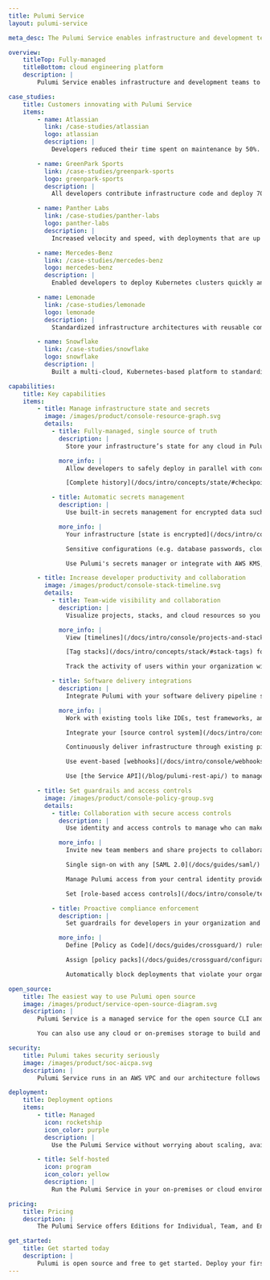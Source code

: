```yaml
---
title: Pulumi Service
layout: pulumi-service

meta_desc: The Pulumi Service enables infrastructure and development teams to focus on building, deploying, and managing modern cloud applications faster and reliably.

overview:
    titleTop: Fully-managed
    titleBottom: cloud engineering platform
    description: |
        Pulumi Service enables infrastructure and development teams to focus on building, deploying, and managing modern cloud applications faster and reliably. It is a managed service that handles infrastructure state and secrets, sets up SAML SSO, integrates with CI/CD pipelines, and enforces compliance rules.

case_studies:
    title: Customers innovating with Pulumi Service
    items:
        - name: Atlassian
          link: /case-studies/atlassian
          logo: atlassian
          description: |
            Developers reduced their time spent on maintenance by 50%.

        - name: GreenPark Sports
          link: /case-studies/greenpark-sports
          logo: greenpark-sports
          description: |
            All developers contribute infrastructure code and deploy 70% more changes.

        - name: Panther Labs
          link: /case-studies/panther-labs
          logo: panther-labs
          description: |
            Increased velocity and speed, with deployments that are up to 10x faster.

        - name: Mercedes-Benz
          link: /case-studies/mercedes-benz
          logo: mercedes-benz
          description: |
            Enabled developers to deploy Kubernetes clusters quickly and easily.

        - name: Lemonade
          link: /case-studies/lemonade
          logo: lemonade
          description: |
            Standardized infrastructure architectures with reusable components.

        - name: Snowflake
          link: /case-studies/snowflake
          logo: snowflake
          description: |
            Built a multi-cloud, Kubernetes-based platform to standardize all deployments

capabilities:
    title: Key capabilities
    items:
        - title: Manage infrastructure state and secrets
          image: /images/product/console-resource-graph.svg
          details:
            - title: Fully-managed, single source of truth
              description: |
                Store your infrastructure’s state for any cloud in Pulumi's secure backend, which has built-in scaling, availability, and fault tolerance.

              more_info: |
                Allow developers to safely deploy in parallel with concurrent state-locking.

                [Complete history](/docs/intro/concepts/state/#checkpoints) so you can audit changes or rollback to previous versions.

            - title: Automatic secrets management
              description: |
                Use built-in secrets management for encrypted data such as credentials or tokens. You can also bring your own secrets manager.

              more_info: |
                Your infrastructure [state is encrypted](/docs/intro/concepts/state/#state-encryption) in transit and at rest.

                Sensitive configurations (e.g. database passwords, cloud tokens) are [stored as secrets](/docs/intro/concepts/secrets/).

                Use Pulumi's secrets manager or integrate with AWS KMS, Azure Key Vault, Google KMS, and HashiCorp Vault.

        - title: Increase developer productivity and collaboration
          image: /images/product/console-stack-timeline.svg
          details:
            - title: Team-wide visibility and collaboration
              description: |
                Visualize projects, stacks, and cloud resources so you and developers in your organization know what’s running and where.

              more_info: |
                View [timelines](/docs/intro/console/projects-and-stacks/#stack-activity) that show diffs of changed resources and who made the changes.

                [Tag stacks](/docs/intro/concepts/stack/#stack-tags) for easier filtering and searching.

                Track the activity of users within your organization with [audit logs](/docs/intro/console/audit-logs/).

            - title: Software delivery integrations
              description: |
                Integrate Pulumi with your software delivery pipeline so that you can version, build, test, and deploy infrastructure code like software.

              more_info: |
                Work with existing tools like IDEs, test frameworks, and package managers.

                Integrate your [source control system](/docs/intro/console/ci-cd-integration-assistant/) so teams can trace changes back to commits and pull requests.

                Continuously deliver infrastructure through existing pipelines with [CI/CD integrations](/docs/guides/continuous-delivery/).

                Use event-based [webhooks](/docs/intro/console/webhooks/) to notify external services like Slack or continuous integration tools.

                Use [the Service API](/blog/pulumi-rest-api/) to manage stacks, updates, teams, and more.

        - title: Set guardrails and access controls
          image: /images/product/console-policy-group.svg
          details:
            - title: Collaboration with secure access controls
              description: |
                Use identity and access controls to manage who can make changes to your infrastructure.

              more_info: |
                Invite new team members and share projects to collaborate on infrastructure.

                Single sign-on with any [SAML 2.0](/docs/guides/saml/) identity provider like Azure Active Directory, G Suite, Okta, and OneLogin.

                Manage Pulumi access from your central identity provider via [SCIM 2.0 integration](/docs/guides/scim/).

                Set [role-based access controls](/docs/intro/console/teams/) that limit who can access infrastructure.

            - title: Proactive compliance enforcement
              description: |
                Set guardrails for developers in your organization and enforce configuration and deployment rules.

              more_info: |
                Define [Policy as Code](/docs/guides/crossguard/) rules for security, best practices, and more.

                Assign [policy packs](/docs/guides/crossguard/configuration/) that run on specific stacks (e.g., dev/test/staging rules).

                Automatically block deployments that violate your organization's policies.

open_source:
    title: The easiest way to use Pulumi open source
    image: /images/product/service-open-source-diagram.svg
    description: |
        Pulumi Service is a managed service for the open source CLI and SDK. It tracks your infrastructure’s state and coordinates updates with the CLI, which creates or updates resources to reach your infrastructure’s desired state.

        You can also use any cloud or on-premises storage to build and run your own backend.

security:
    title: Pulumi takes security seriously
    image: /images/product/soc-aicpa.svg
    description: |
        Pulumi Service runs in an AWS VPC and our architecture follows industry best practices. All network communication is encrypted using TLS and Pulumi’s endpoints are only accessible via HTTPS. Your data is also encrypted at-rest and Pulumi is compliant with SOC 2 Type II.

deployment:
    title: Deployment options
    items:
        - title: Managed
          icon: rocketship
          icon_color: purple
          description: |
            Use the Pulumi Service without worrying about scaling, availability, fault tolerance, and concurrency.

        - title: Self-hosted
          icon: program
          icon_color: yellow
          description: |
            Run the Pulumi Service in your on-premises or cloud environment and manage it yourself.

pricing:
    title: Pricing
    description: |
        The Pulumi Service offers Editions for Individual, Team, and Enterprise. We also provide different support options. You only pay for what you use, and there are free tiers available. Visit pricing to learn more.

get_started:
    title: Get started today
    description: |
        Pulumi is open source and free to get started. Deploy your first stack today.
---
```

